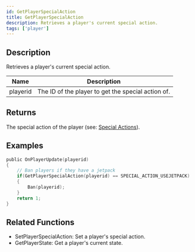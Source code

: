 ```yaml
---
id: GetPlayerSpecialAction
title: GetPlayerSpecialAction
description: Retrieves a player's current special action.
tags: ['player']
---
```


## Description

Retrieves a player's current special action.


| Name | Description |
|------|-------------|
|playerid | The ID of the player to get the special action of.|


## Returns

The special action of the player (see: [Special Actions](../../scripting/resources/specialactions.md)).


## Examples


```c
public OnPlayerUpdate(playerid)
{
    // Ban players if they have a jetpack
    if(GetPlayerSpecialAction(playerid) == SPECIAL_ACTION_USEJETPACK)
    {
        Ban(playerid);
    }
    return 1;
}
```


## Related Functions


-  SetPlayerSpecialAction: Set a player's special action.
-  GetPlayerState: Get a player's current state.
